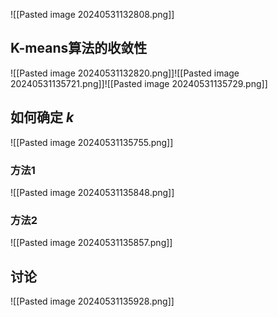![[Pasted image 20240531132808.png]]
## K-means算法的收敛性
![[Pasted image 20240531132820.png]]![[Pasted image 20240531135721.png]]![[Pasted image 20240531135729.png]]
## 如何确定 $k$ 
![[Pasted image 20240531135755.png]]
### 方法1
![[Pasted image 20240531135848.png]]
### 方法2
![[Pasted image 20240531135857.png]]
## 讨论
![[Pasted image 20240531135928.png]]
